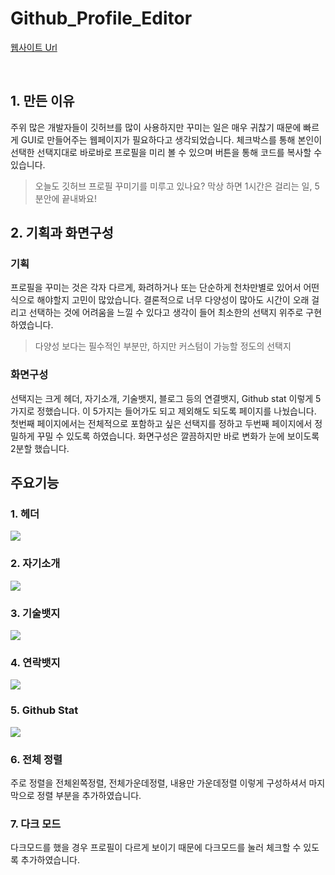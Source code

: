 # Github_Profile_Editor
<a href="https://main--github-profile-readme-editor.netlify.app/">웹사이트 Url</a>

<br>

## 1. 만든 이유
주위 많은 개발자들이 깃허브를 많이 사용하지만 꾸미는 일은 매우 귀찮기 때문에 빠르게 GUI로 만들어주는 웹페이지가 필요하다고 생각되었습니다.
체크박스를 통해 본인이 선택한 선택지대로 바로바로 프로필을 미리 볼 수 있으며 버튼을 통해 코드를 복사할 수 있습니다.

> 오늘도 깃허브 프로필 꾸미기를 미루고 있나요?
막상 하면 	1시간은 걸리는 일, 5분안에 끝내봐요!

## 2. 기획과 화면구성
### 기획 
프로필을 꾸미는 것은 각자 다르게, 화려하거나 또는 단순하게 천차만별로 있어서 어떤 식으로 해야할지 고민이 많았습니다. 결론적으로 너무 다양성이 많아도 시간이 오래 걸리고 선택하는 것에 어려움을 느낄 수 있다고 생각이 들어 최소한의 선택지 위주로 구현하였습니다.

> 다양성 보다는 필수적인 부분만, 하지만 커스텀이 가능할 정도의 선택지

### 화면구성
선택지는 크게 헤더, 자기소개, 기술뱃지, 블로그 등의 연결뱃지, Github stat 이렇게 5가지로 정했습니다. 이 5가지는 들어가도 되고 제외해도 되도록 페이지를 나눴습니다.
첫번째 페이지에서는 전체적으로 포함하고 싶은 선택지를 정하고 두번째 페이지에서 정밀하게 꾸밀 수 있도록 하였습니다.
화면구성은 깔끔하지만 바로 변화가 눈에 보이도록 2분할 했습니다.

## 주요기능
### 1. 헤더

![](https://velog.velcdn.com/images/hyejee0504/post/6010daac-c031-48af-9bed-76e8eb358e66/image.png)


### 2. 자기소개

![](https://velog.velcdn.com/images/hyejee0504/post/d559e490-b116-48c8-96cf-9addcd4b5211/image.png)


### 3. 기술뱃지

![](https://velog.velcdn.com/images/hyejee0504/post/37ddde32-5f4b-4f46-a1d2-8f374b86a08c/image.png)

### 4. 연락뱃지

![](https://velog.velcdn.com/images/hyejee0504/post/c057ac83-effb-4148-8edd-1eb62772b90a/image.png)

### 5. Github Stat

![](https://velog.velcdn.com/images/hyejee0504/post/6f35e4bd-b434-4de2-bdee-9aedded65d01/image.png)

### 6. 전체 정렬
주로 정렬을 전체왼쪽정렬, 전체가운데정렬, 내용만 가운데정렬 이렇게 구성하셔서 마지막으로 정렬 부분을 추가하였습니다.

### 7. 다크 모드
다크모드를 했을 경우 프로필이 다르게 보이기 때문에 다크모드를 눌러 체크할 수 있도록 추가하였습니다.



